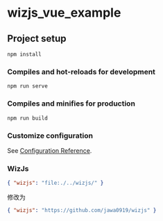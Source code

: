 # wizjs_vue_example

## Project setup

```
npm install
```

### Compiles and hot-reloads for development

```
npm run serve
```

### Compiles and minifies for production

```
npm run build
```

### Customize configuration

See [Configuration Reference](https://cli.vuejs.org/config/).

### WizJs

```json
{ "wizjs": "file:./../wizjs/" }
```

修改为

```json
{ "wizjs": "https://github.com/jawa0919/wizjs" }
```
